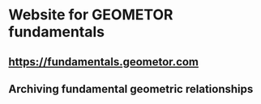 # Website for GEOMETOR fundamentals
## https://fundamentals.geometor.com


## Archiving fundamental geometric relationships
